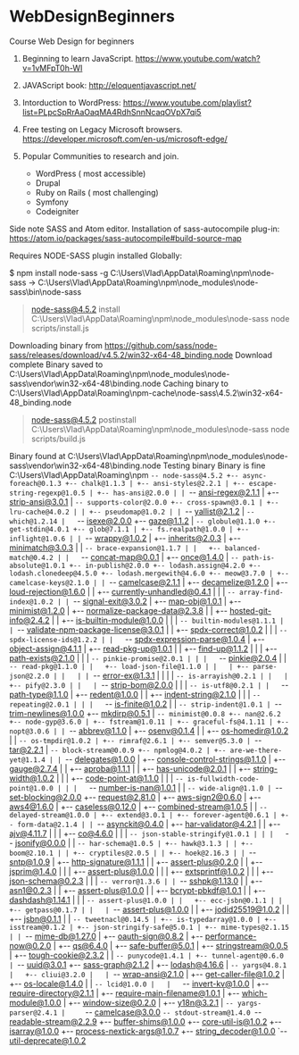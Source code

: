 # WebDesignBeginners
Course Web Design for beginners

1. Beginning to learn JavaScript. https://www.youtube.com/watch?v=1vMFpT0h-WI
2. JAVAScript book:  http://eloquentjavascript.net/
3.  Intorduction to WordPress: https://www.youtube.com/playlist?list=PLpcSpRrAaOaqMA4RdhSnnNcaqOVpX7qi5

4. Free testing on Legacy Microsoft browsers.
    https://developer.microsoft.com/en-us/microsoft-edge/

5.  Popular Communities to research and join.

    - WordPress ( most accessible)
    - Drupal
    - Ruby on Rails ( most challenging)
    - Symfony
    - Codeigniter
    


Side note SASS and Atom editor.
Installation of sass-autocompile plug-in:
https://atom.io/packages/sass-autocompile#build-source-map

Requires NODE-SASS plugin installed Globally:

$ npm install node-sass -g
C:\Users\Vlad\AppData\Roaming\npm\node-sass -> C:\Users\Vlad\AppData\Roaming\npm\node_modules\node-sass\bin\node-sass

> node-sass@4.5.2 install C:\Users\Vlad\AppData\Roaming\npm\node_modules\node-sass
> node scripts/install.js

Downloading binary from https://github.com/sass/node-sass/releases/download/v4.5.2/win32-x64-48_binding.node
Download complete
Binary saved to C:\Users\Vlad\AppData\Roaming\npm\node_modules\node-sass\vendor\win32-x64-48\binding.node
Caching binary to C:\Users\Vlad\AppData\Roaming\npm-cache\node-sass\4.5.2\win32-x64-48_binding.node

> node-sass@4.5.2 postinstall C:\Users\Vlad\AppData\Roaming\npm\node_modules\node-sass
> node scripts/build.js

Binary found at C:\Users\Vlad\AppData\Roaming\npm\node_modules\node-sass\vendor\win32-x64-48\binding.node
Testing binary
Binary is fine
C:\Users\Vlad\AppData\Roaming\npm
`-- node-sass@4.5.2
  +-- async-foreach@0.1.3
  +-- chalk@1.1.3
  | +-- ansi-styles@2.2.1
  | +-- escape-string-regexp@1.0.5
  | +-- has-ansi@2.0.0
  | | `-- ansi-regex@2.1.1
  | +-- strip-ansi@3.0.1
  | `-- supports-color@2.0.0
  +-- cross-spawn@3.0.1
  | +-- lru-cache@4.0.2
  | | +-- pseudomap@1.0.2
  | | `-- yallist@2.1.2
  | `-- which@1.2.14
  |   `-- isexe@2.0.0
  +-- gaze@1.1.2
  | `-- globule@1.1.0
  +-- get-stdin@4.0.1
  +-- glob@7.1.1
  | +-- fs.realpath@1.0.0
  | +-- inflight@1.0.6
  | | `-- wrappy@1.0.2
  | +-- inherits@2.0.3
  | +-- minimatch@3.0.3
  | | `-- brace-expansion@1.1.7
  | |   +-- balanced-match@0.4.2
  | |   `-- concat-map@0.0.1
  | +-- once@1.4.0
  | `-- path-is-absolute@1.0.1
  +-- in-publish@2.0.0
  +-- lodash.assign@4.2.0
  +-- lodash.clonedeep@4.5.0
  +-- lodash.mergewith@4.6.0
  +-- meow@3.7.0
  | +-- camelcase-keys@2.1.0
  | | `-- camelcase@2.1.1
  | +-- decamelize@1.2.0
  | +-- loud-rejection@1.6.0
  | | +-- currently-unhandled@0.4.1
  | | | `-- array-find-index@1.0.2
  | | `-- signal-exit@3.0.2
  | +-- map-obj@1.0.1
  | +-- minimist@1.2.0
  | +-- normalize-package-data@2.3.8
  | | +-- hosted-git-info@2.4.2
  | | +-- is-builtin-module@1.0.0
  | | | `-- builtin-modules@1.1.1
  | | `-- validate-npm-package-license@3.0.1
  | |   +-- spdx-correct@1.0.2
  | |   | `-- spdx-license-ids@1.2.2
  | |   `-- spdx-expression-parse@1.0.4
  | +-- object-assign@4.1.1
  | +-- read-pkg-up@1.0.1
  | | +-- find-up@1.1.2
  | | | +-- path-exists@2.1.0
  | | | `-- pinkie-promise@2.0.1
  | | |   `-- pinkie@2.0.4
  | | `-- read-pkg@1.1.0
  | |   +-- load-json-file@1.1.0
  | |   | +-- parse-json@2.2.0
  | |   | | `-- error-ex@1.3.1
  | |   | |   `-- is-arrayish@0.2.1
  | |   | +-- pify@2.3.0
  | |   | `-- strip-bom@2.0.0
  | |   |   `-- is-utf8@0.2.1
  | |   `-- path-type@1.1.0
  | +-- redent@1.0.0
  | | +-- indent-string@2.1.0
  | | | `-- repeating@2.0.1
  | | |   `-- is-finite@1.0.2
  | | `-- strip-indent@1.0.1
  | `-- trim-newlines@1.0.0
  +-- mkdirp@0.5.1
  | `-- minimist@0.0.8
  +-- nan@2.6.2
  +-- node-gyp@3.6.0
  | +-- fstream@1.0.11
  | +-- graceful-fs@4.1.11
  | +-- nopt@3.0.6
  | | `-- abbrev@1.1.0
  | +-- osenv@0.1.4
  | | +-- os-homedir@1.0.2
  | | `-- os-tmpdir@1.0.2
  | +-- rimraf@2.6.1
  | +-- semver@5.3.0
  | `-- tar@2.2.1
  |   `-- block-stream@0.0.9
  +-- npmlog@4.0.2
  | +-- are-we-there-yet@1.1.4
  | | `-- delegates@1.0.0
  | +-- console-control-strings@1.1.0
  | +-- gauge@2.7.4
  | | +-- aproba@1.1.1
  | | +-- has-unicode@2.0.1
  | | +-- string-width@1.0.2
  | | | +-- code-point-at@1.1.0
  | | | `-- is-fullwidth-code-point@1.0.0
  | | |   `-- number-is-nan@1.0.1
  | | `-- wide-align@1.1.0
  | `-- set-blocking@2.0.0
  +-- request@2.81.0
  | +-- aws-sign2@0.6.0
  | +-- aws4@1.6.0
  | +-- caseless@0.12.0
  | +-- combined-stream@1.0.5
  | | `-- delayed-stream@1.0.0
  | +-- extend@3.0.1
  | +-- forever-agent@0.6.1
  | +-- form-data@2.1.4
  | | `-- asynckit@0.4.0
  | +-- har-validator@4.2.1
  | | +-- ajv@4.11.7
  | | | +-- co@4.6.0
  | | | `-- json-stable-stringify@1.0.1
  | | |   `-- jsonify@0.0.0
  | | `-- har-schema@1.0.5
  | +-- hawk@3.1.3
  | | +-- boom@2.10.1
  | | +-- cryptiles@2.0.5
  | | +-- hoek@2.16.3
  | | `-- sntp@1.0.9
  | +-- http-signature@1.1.1
  | | +-- assert-plus@0.2.0
  | | +-- jsprim@1.4.0
  | | | +-- assert-plus@1.0.0
  | | | +-- extsprintf@1.0.2
  | | | +-- json-schema@0.2.3
  | | | `-- verror@1.3.6
  | | `-- sshpk@1.13.0
  | |   +-- asn1@0.2.3
  | |   +-- assert-plus@1.0.0
  | |   +-- bcrypt-pbkdf@1.0.1
  | |   +-- dashdash@1.14.1
  | |   | `-- assert-plus@1.0.0
  | |   +-- ecc-jsbn@0.1.1
  | |   +-- getpass@0.1.7
  | |   | `-- assert-plus@1.0.0
  | |   +-- jodid25519@1.0.2
  | |   +-- jsbn@0.1.1
  | |   `-- tweetnacl@0.14.5
  | +-- is-typedarray@1.0.0
  | +-- isstream@0.1.2
  | +-- json-stringify-safe@5.0.1
  | +-- mime-types@2.1.15
  | | `-- mime-db@1.27.0
  | +-- oauth-sign@0.8.2
  | +-- performance-now@0.2.0
  | +-- qs@6.4.0
  | +-- safe-buffer@5.0.1
  | +-- stringstream@0.0.5
  | +-- tough-cookie@2.3.2
  | | `-- punycode@1.4.1
  | +-- tunnel-agent@0.6.0
  | `-- uuid@3.0.1
  +-- sass-graph@2.1.2
  | +-- lodash@4.16.6
  | `-- yargs@4.8.1
  |   +-- cliui@3.2.0
  |   | `-- wrap-ansi@2.1.0
  |   +-- get-caller-file@1.0.2
  |   +-- os-locale@1.4.0
  |   | `-- lcid@1.0.0
  |   |   `-- invert-kv@1.0.0
  |   +-- require-directory@2.1.1
  |   +-- require-main-filename@1.0.1
  |   +-- which-module@1.0.0
  |   +-- window-size@0.2.0
  |   +-- y18n@3.2.1
  |   `-- yargs-parser@2.4.1
  |     `-- camelcase@3.0.0
  `-- stdout-stream@1.4.0
    `-- readable-stream@2.2.9
      +-- buffer-shims@1.0.0
      +-- core-util-is@1.0.2
      +-- isarray@1.0.0
      +-- process-nextick-args@1.0.7
      +-- string_decoder@1.0.0
      `-- util-deprecate@1.0.2
